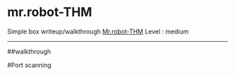 # mr.robot-THM
Simple box writeup/walkthrough [Mr.robot-THM](https://tryhackme.com/room/mrrobot)
Level : medium

---

##walkthrough

#Port scanning
